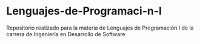 # Lenguajes-de-Programaci-n-I
Repositorio realizado para la materia de Lenguajes de Programación I de la carrera de Ingeniería en Desarrollo de Software
